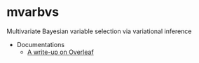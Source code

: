 # mvarbvs
Multivariate Bayesian variable selection via variational inference
* Documentations
  * [A write-up on Overleaf](https://www.overleaf.com/8858826xzvbppzrxmtw)
